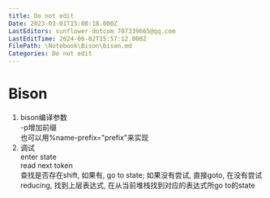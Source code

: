 ```yaml
---
title: Do not edit
Date: 2023-03-01T15:08:18.000Z
LastEditors: sunflower-dotcom 707339665@qq.com
LastEditTime: 2024-06-02T15:57:12.000Z
FilePath: \Notebook\Bison\bison.md
Categories: Do not edit
---
```


# Bison

1. bison编译参数\
   -p增加前缀\
   也可以用%name-prefix="prefix"来实现
2. 调试\
   enter state\
   read next token\
   查找是否存在shift, 如果有, go to state; 如果没有尝试, 直接goto, 在没有尝试reducing, 找到上层表达式, 在从当前堆栈找到对应的表达式所go to的state
